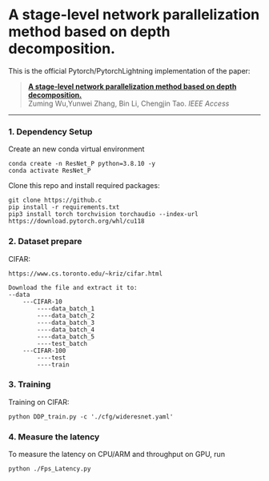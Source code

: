 # A stage-level network parallelization method based on depth decomposition.

This is the official Pytorch/PytorchLightning implementation of the paper: <br/>
> [**A stage-level network parallelization method based on depth decomposition.**](https:)      
> Zuming Wu,Yunwei Zhang, Bin Li, Chengjin Tao.
> *IEEE Access*
> 

---
### 1. Dependency Setup
Create an new conda virtual environment
```
conda create -n ResNet_P python=3.8.10 -y
conda activate ResNet_P
```
Clone this repo and install required packages:
```
git clone https://github.c
pip install -r requirements.txt
pip3 install torch torchvision torchaudio --index-url https://download.pytorch.org/whl/cu118
```
### 2. Dataset prepare
CIFAR:
```
https://www.cs.toronto.edu/~kriz/cifar.html

Download the file and extract it to:
--data
    ---CIFAR-10
        ----data_batch_1
        ----data_batch_2
        ----data_batch_3
        ----data_batch_4
        ----data_batch_5
        ----test_batch
    ---CIFAR-100
        ----test
        ----train
```


### 3. Training
Training on CIFAR:
```
python DDP_train.py -c './cfg/wideresnet.yaml'
```

### 4. Measure the latency
To measure the latency on CPU/ARM and throughput on GPU, run
```
python ./Fps_Latency.py 
```
